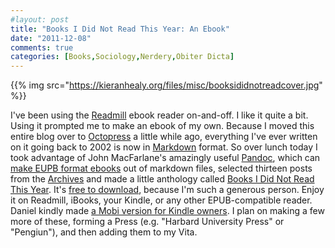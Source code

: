 ```yaml
---
#layout: post
title: "Books I Did Not Read This Year: An Ebook"
date: "2011-12-08"
comments: true
categories: [Books,Sociology,Nerdery,Obiter Dicta]
---
```


{{% img src="https://kieranhealy.org/files/misc/booksididnotreadcover.jpg" %}}

I've been using the [Readmill](http://readmill.com/) ebook reader on-and-off. I like it quite a bit. Using it prompted me to make an ebook of my own. Because I moved this entire blog over to [Octopress](http://octopress.org) a little while ago, everything I've ever written on it going back to 2002 is now in [Markdown](http://daringfireball.net/projects/markdown/) format. So over lunch today I took advantage of John MacFarlane's amazingly useful [Pandoc](http://johnmacfarlane.net/pandoc/), which can [make EUPB format ebooks](http://johnmacfarlane.net/pandoc/epub.html) out of markdown files, selected thirteen posts from the [Archives](https://kieranhealy.org/blog/archives) and made a little anthology called [Books I Did Not Read This Year](https://kieranhealy.org/ebook/Healy-Books-I-Did-Not-Read-This-Year.epub). It's [free to download](https://kieranhealy.org/ebook/Healy-Books-I-Did-Not-Read-This-Year.epub), because I'm such a generous person. Enjoy it on Readmill, iBooks, your Kindle, or any other EPUB-compatible reader. Daniel kindly made [a Mobi version for Kindle owners](https://kieranhealy.org/ebook/healy-books-i-did-not-read-this-year.mobi). I plan on making a few more of these, forming a Press (e.g. "Harbard University Press" or "Pengiun"), and then adding them to my Vita.
